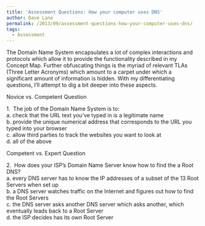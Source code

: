 ```yaml
---
title: 'Assessment Questions: How your computer uses DNS'
author: Dave Lane
permalink: /2013/09/assessment-questions-how-your-computer-uses-dns/
tags:
  - Assessment
---
```

The Domain Name System encapsulates a lot of complex interactions and protocols which allow it to provide the functionality described in my Concept Map. Further obfuscating things is the myriad of relevant TLAs (Three Letter Acronyms) which amount to a carpet under which a significant amount of information is hidden. With my differentiating questions, I&#8217;ll attempt to dig a bit deeper into these aspects.

Novice vs. Competent Question

1.  The job of the Domain Name System is to:  
a. check that the URL text you&#8217;ve typed in is a legitimate name  
b. provide the unique numerical address that corresponds to the URL you typed into your browser  
c. allow third parties to track the websites you want to look at  
d. all of the above

Competent vs. Expert Question

2.  How does your ISP&#8217;s Domain Name Server know how to find the a Root DNS?  
a. every DNS server has to know the IP addresses of a subset of the 13 Root Servers when set up  
b. a DNS server watches traffic on the Internet and figures out how to find the Root Servers  
c. the DNS server asks another DNS server which asks another, which eventually leads back to a Root Server  
d. the ISP decides has its own Root Server  
&nbsp;
